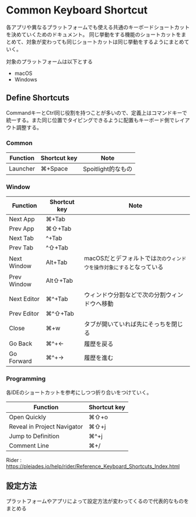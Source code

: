  # Common Keyboard Shortcut

 各アプリや異なるプラットフォームでも使える共通のキーボードショートカットを決めていくためのドキュメント。
 同じ挙動をする機能のショートカットをまとめて、対象が変わっても同じショートカットは同じ挙動をするようにまとめていく。

 対象のプラットフォームは以下とする

 * macOS
 * Windows

## Define Shortcuts

CommandキーとCtrl同じ役割を持つことが多いので、定義上はコマンドキーで統一する。また同じ位置でタイピングできるように配置もキーボード側でレイアウト調整する。

### Common

| Function | Shortcut key | Note |
| ---- | ---- | ---- |
| Launcher | ⌘+Space | Spoitlight的なもの |

### Window

| Function | Shortcut key | Note 
| ---- | ---- | ---- |
| Next App | ⌘+Tab |
| Prev App | ⌘⇧+Tab |
| Next Tab | ^+Tab |
| Prev Tab | ^⇧+Tab |
| Next Window | Alt+Tab | macOSだとデフォルトでは`次のウィンドウを操作対象にする`となっている
| Prev Window | Alt⇧+Tab |
| Next Editor | ⌘^+Tab | ウィンドウ分割などで次の分割ウィンドウへ移動
| Prev Editor | ⌘^⇧+Tab |
| Close | ⌘+w | タブが開いていれば先にそっちを閉じる |
| Go Back  | ⌘^+← | 履歴を戻る |
| Go Forward | ⌘^+→ | 履歴を進む |

### Programming

各IDEのショートカットを参考にしつつ折り合いをつけていく。

| Function | Shortcut key |
| ---- | ---- |
| Open Quickly | ⌘⇧+o |
| Reveal in Project Navigator | ⌘⇧+j |
| Jump to Definition | ⌘^+j |
| Comment Line  | ⌘+/ |

Rider
: https://pleiades.io/help/rider/Reference_Keyboard_Shortcuts_Index.html

## 設定方法

プラットフォームやアプリによって設定方法が変わってくるので代表的なものをまとめる